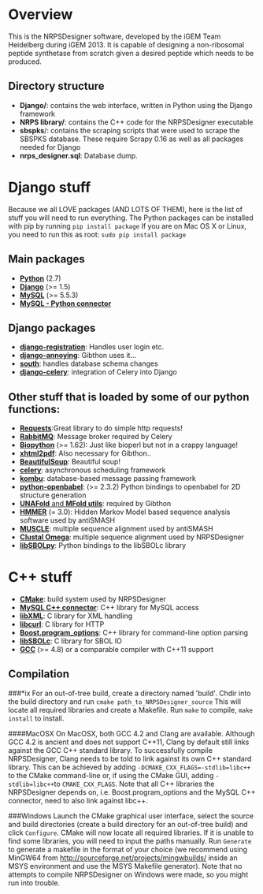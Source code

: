 Overview
========
This is the NRPSDesigner software, developed by the iGEM Team Heidelberg during iGEM 2013. It is capable of designing a non-ribosomal peptide synthetase from scratch given a desired peptide which needs to be produced.

Directory structure
-------------------
* __Django/__: contains the web interface, written in Python using the Django framework
* __NRPS library/__: contains the C++ code for the NRPSDesigner executable
* __sbspks__/: contains the scraping scripts that were used to scrape the SBSPKS database. These require Scrapy 0.16 as well as all packages needed for Django
* __nrps_designer.sql__: Database dump.

Django stuff
=============
Because we all LOVE packages (AND LOTS OF THEM), here is the list of stuff you will need to run everything. The Python packages can be installed with pip by running
`pip install package`
If you are on Mac OS X or Linux, you need to run this as root:
`sudo pip install package`

Main packages
--------------
* [__Python__](http://www.python.org) (2.7)
* [__Django__](http://www.djangoproject.com) (>= 1.5)
* [__MySQL__](http://www.mysql.com) (>= 5.5.3)
* [__MySQL - Python connector__](http://sourceforge.net/projects/mysql-python/)

Django packages
---------------
* [__django-registration__](https://bitbucket.org/ubernostrum/django-registration/): Handles user login etc.
* [__django-annoying__](http://skorokithakis.github.io/django-annoying/): Gibthon uses it...
* [__south__](http://south.aeracode.org/): handles database schema changes
* [__django-celery__](http://celery.github.io/django-celery/): integration of Celery into Django

Other stuff that is loaded by some of our python functions:
-----------------------------------------------------------
* [__Requests__](http://docs.python-requests.org/en/latest/):Great library to do simple http requests!
* [__RabbitMQ__](http://www.rabbitmq.com): Message broker required by Celery
* [__Biopython__](http://www.biopython.org) (>= 1.62): Just like bioperl but not in a crappy language!
* [__xhtml2pdf__](http://www.xhtml2pdf.com): Also necessary for Gibthon..
* [__BeautifulSoup__](http://www.crummy.com/software/BeautifulSoup/): Beautiful soup!
* [__celery__](http://celeryproject.org/): asynchronous scheduling framework
* [__kombu__](https://github.com/celery/kombu): database-based message passing framework
* [__python-openbabel__](http://www.openbabel.org): (>= 2.3.2) Python bindings to openbabel for 2D structure generation
* [__UNAFold__ and __MFold utils__](http://dinamelt.rit.albany.edu/download.php): required by Gibthon
* [__HMMER__](http://hmmer.janelia.org/) (= 3.0): Hidden Markov Model based sequence analysis software used by antiSMASH
* [__MUSCLE__](http://www.drive5.com/muscle/): multiple sequence alignment used by antiSMASH
* [__Clustal Omega__](http://www.clustal.org): multiple sequence alignment used by NRPSDesigner
* [__libSBOLpy__](https://github.com/SynBioDex/libSBOLpy): Python bindings to the libSBOLc library

C++ stuff
=============
* [__CMake__](http://www.cmake.org): build system used by NRPSDesigner
* [__MySQL C++ connector__](http://www.mysql.com): C++ library for MySQL access
* [__libXML__](http://www.xmlsoft.org): C library for XML handling
* [__libcurl__](http://curl.haxx.se): C library for HTTP
* [__Boost.program_options__](http://www.boost.org): C++ library for command-line option parsing
* [__libSBOLc__](https://github.com/SynBioDex/libSBOLc): C library for SBOL IO
* [__GCC__](http://gcc.gnu.org) (>= 4.8) or a comparable compiler with C++11 support

Compilation
-----------
###*ix
For an out-of-tree build, create a directory named 'build'. Chdir into the build directory and run
`cmake path_to_NRPSDesigner_source`
This will locate all required libraries and create a Makefile. Run `make` to compile, `make install` to install.

####MacOSX
On MacOSX, both GCC 4.2 and Clang are available. Although GCC 4.2 is ancient and does not support C++11, Clang by default still links against the GCC C++ standard library. To successfully compile NRPSDesigner, Clang needs to be told to link against its own C++ standard library. This can be achieved by adding `-DCMAKE_CXX_FLAGS=-stdlib=libc++` to the CMake command-line or, if using the CMake GUI, adding `-stdlib=libc++`to `CMAKE_CXX_FLAGS`. Note that all C++ libraries the NRPSDesigner depends on, i.e. Boost.program_options and the MySQL C++ connector, need to also link against libc++.

###Windows
Launch the CMake graphical user interface, select the source and build directories (create a build directory for an out-of-tree build) and click `Configure`. CMake will now locate all required libraries. If it is unable to find some libraries, you will need to input the paths manually. Run `Generate` to generate a makefile in the format of your choice (we recommend using MinGW64 from http://sourceforge.net/projects/mingwbuilds/ inside an MSYS environment and use the MSYS Makefile generator). Note that no attempts to compile NRPSDesigner on Windows were made, so you might run into trouble.
